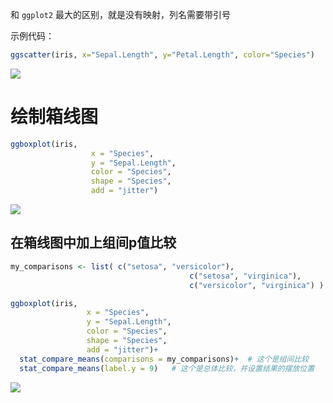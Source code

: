 和 `ggplot2` 最大的区别，就是没有映射，列名需要带引号

示例代码：

```r
ggscatter(iris, x="Sepal.Length", y="Petal.Length", color="Species")
```

![](../../attachment/Pasted%20image%2020231019092327.png)

# 绘制箱线图

```r
ggboxplot(iris, 
                  x = "Species", 
                  y = "Sepal.Length",
                  color = "Species", 
                  shape = "Species",
                  add = "jitter")
```

![](../../attachment/Pasted%20image%2020231019093238.png)

## 在箱线图中加上组间p值比较

```r
my_comparisons <- list( c("setosa", "versicolor"), 
                                        c("setosa", "virginica"), 
                                        c("versicolor", "virginica") )

ggboxplot(iris, 
                 x = "Species", 
                 y = "Sepal.Length",
                 color = "Species", 
                 shape = "Species",
                 add = "jitter")+
  stat_compare_means(comparisons = my_comparisons)+  # 这个是组间比较
  stat_compare_means(label.y = 9)   # 这个是总体比较，并设置结果的摆放位置
```

![](../../attachment/Pasted%20image%2020231019093914.png)